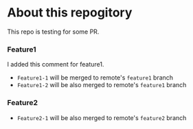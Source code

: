 # About this repogitory
This repo is testing for some PR.


### Feature1
I added this comment for feature1.

* `Feature1-1` will be merged to remote's `feature1` branch
* `Feature1-2` will be also merged to remote's `feature1` branch

### Feature2
* `Feature2-1` will be also merged to remote's `feature2` branch
